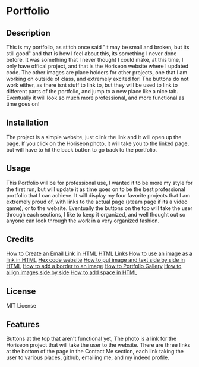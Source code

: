 # Portfolio

## Description

This is my portfolio, as stitch once said "it may be small and broken, but its still good" and that is how I feel about this, its something I never done before. It was something that I never thought I could make, at this time, I only have offical project, and that is the Horiseon website where I updated code. The other images are place holders for other projects, one that I am working on outside of class, and extremely excited for! The buttons do not work either, as there isnt stuff to link to, but they will be used to link to different parts of the portfolio, and jump to a new place like a nice tab. Eventually it will look so much more professional, and more functional as time goes on!


## Installation

The project is a simple website, just clink the link and it will open up the page. If you click on the Horiseon photo, it will take you to the linked page, but will have to hit the back button to go back to the portfolio.

## Usage

This Portfolio will be for professional use, I wanted it to be more my style for the first run, but will update it as time goes on to be the best professional portfolio that I can achieve. It will display my four favorite projects that I am extremely proud of, with links to the actual page (steam page if its a video game), or to the website. Eventually the buttons on the top will take the user through each sections, I like to keep it organized, and well thought out so anyone can look through the work in a very organized fashion.
## Credits

<a href="https://www.wikihow.com/Create-an-Email-Link-in-HTML">How to Create an Email Link in HTML</a>
<a href="https://www.w3schools.com/html/html_links.asp">HTML Links</a>
<a href="https://www.tutorialspoint.com/How-to-use-an-image-as-a-link-in-HTML">How to use an image as a link in HTML</a>
<a href="https://htmlcolorcodes.com/">Hex code website</a>
<a href="https://codedamn.com/news/frontend/how-to-put-image-and-text-side-by-side-in-html">How to put image and text side by side in HTML</a>
<a href="https://www.w3schools.com/howto/howto_css_border_image.asp">How to add a border to an image</a>
<a href="https://www.w3schools.com/howto/howto_css_portfolio_gallery.asp">How to Portfolio Gallery</a>
<a href="https://www.w3schools.com/howto/howto_css_images_side_by_side.asp">How to allign images side by side</a>
<a href="https://www.teachucomp.com/add-space-in-html-tutorial/#:~:text=Since%20there%20is%20no%20blank,five%20times%20between%20the%20words.">How to add space in HTML</a>

## License

MIT License

## Features

Buttons at the top that aren't functional yet, The photo is a link for the Horiseon project that will take the user to the website. There are three links at the bottom of the page in the Contact Me section, each link taking the user to various places, github, emailing me, and my indeed profile.
